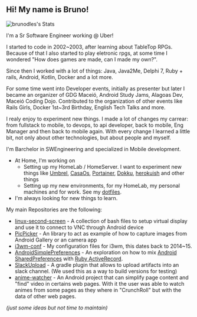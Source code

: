 ## Hi! My name is Bruno!

![brunodles's Stats](https://github-readme-stats.vercel.app/api?username=brunodles&theme=nord&show_icons=true&hide_border=true&count_private=true)

I'm a Sr Software Engineer working @ Uber!

I started to code in 2002~2003, after learning about TableTop RPGs. 
Because of that I also started to play eletronic rpgs, at some time I wondered "How does games are made, can I made my own?".

Since then I worked with a lot of things: Java, Java2Me, Delphi 7, Ruby + rails, Android, Kotlin, Docker and a lot more.

For some time went into Developer events, initially as presenter but later I became an organizer of GDG Maceió, Android Study Jams, Alagoas Dev, Maceió Coding Dojo. Contributed to the organization of other events like Rails Girls, Docker 1st~3rd Birthday, English Tech Talks and more.

I realy enjoy to experiment new things. I made a lot of changes my carrear: from fullstack to mobile, to devops, to api developer, back to mobile, Eng Manager and then back to mobile again. With every change I learned a little bit, not only about other technologies, but about people and myself. 

I'm Barchelor in SWEngineering and specialized in Mobile development.

* At Home, I'm working on
  * Setting up my HomeLab / HomeServer. I want to experiment new things like [Umbrel](https://umbrel.com/), [CasaOs](https://casaos.zimaspace.com/), [Portainer](https://www.portainer.io/), [Dokku](https://dokku.com/), [herokuish](https://github.com/gliderlabs/herokuish) and other things
  *  Setting up my new environments, for my HomeLab, my personal machines and for work. See my [dotfiles](https://github.com/brunodles/dotfiles).
* I'm always looking for new things to learn.

My main Repositories are the following:
* [linux-second-screen](https://github.com/brunodles/linux-second-screen) - A collection of bash files to setup virtual display and use it to connect to VNC through Android device
* [PicPicker](https://github.com/brunodles/PicPicker) - An library to act as example of how to capture images from Android Gallery or an camera app
* [i3wm-conf](https://github.com/brunodles/i3wm-conf) - My configuration files for i3wm, this dates back to 2014~15.
* [AndroidSimplePreferences](https://github.com/brunodles/AndroidSimplePreferences) - An exploration on how to mix [Android SharedPreferences](https://developer.android.com/training/data-storage/shared-preferences) with [Ruby ActiveRecord](https://guides.rubyonrails.org/v5.0/active_record_basics.html).
* [SlackUpload](https://github.com/brunodles/SlackUpload) - A gradle plugin that allows to upload artifacts into an slack channel. (We used this as a way to build versions for testing)
* [anime-watcher](https://github.com/brunodles/anime-watcher) - An Android project that can simplify page content and "find" video in certains web pages. With it the user was able to watch animes from some pages as they where in "CrunchRoll" but with the data of other web pages.

_(just some ideas but not time to maintain)_

<!--
**brunodles/brunodles** is a ✨ _special_ ✨ repository because its `README.md` (this file) appears on your GitHub profile.

Here are some ideas to get you started:

- 🔭 I’m currently working on ...
- 🌱 I’m currently learning ...
- 👯 I’m looking to collaborate on ...
- 🤔 I’m looking for help with ...
- 💬 Ask me about ...
- 📫 How to reach me: ...
- 😄 Pronouns: ...
- ⚡ Fun fact: ...
-->
